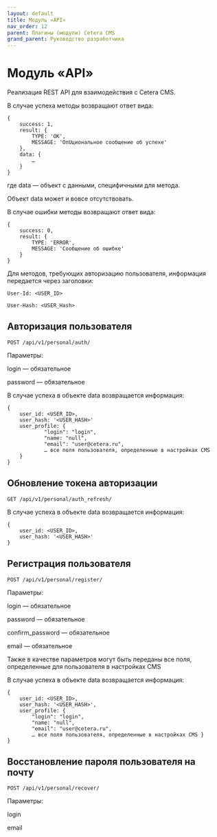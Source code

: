 ```yaml
---
layout: default
title: Модуль «API»
nav_order: 12
parent: Плагины (модули) Cetera CMS
grand_parent: Руководство разработчика
---
```


# Модуль «API»

Реализация REST API для взаимодействия с Cetera CMS.

В случае успеха методы возвращают ответ вида:

	{
	    success: 1,
	    result: {
	        TYPE: 'OK',
	        MESSAGE: 'ОпUциональное сообщение об успехе'
	    },
	    data: {
	        …
	    }
	}

где data — объект с данными, специфичными для метода.

Объект data может и вовсе отсутствовать.

В случае ошибки методы возвращают ответ вида:

	{
	    success: 0,
	    result: {
	        TYPE: 'ERROR',
	        MESSAGE: 'Сообщение об ошибке'
	    }
	}

Для методов, требующих авторизацию пользователя, информация передается через заголовки:

	User-Id: <USER_ID>

	User-Hash: <USER_Hash>

## Авторизация пользователя

	POST /api/v1/personal/auth/

Параметры:

login — обязательное

password — обязательное

В случае успеха в объекте data возвращается информация:

	{
	    user_id: <USER_ID>, 
	    user_hash: '<USER_HASH>' 
	    user_profile: {
				"login": "login",
				"name: "null",
				"email": "user@cetera.ru",
	            … все поля пользователя, определенные в настройках CMS
	    }
	}

## Обновление токена авторизации

	GET /api/v1/personal/auth_refresh/

В случае успеха в объекте data возвращается информация:

	{
	    user_id: <USER_ID>, 
	    user_hash: '<USER_HASH>'
	}
 

## Регистрация пользователя

	POST /api/v1/personal/register/

Параметры:

login — обязательное

password — обязательное

confirm_password — обязательное

email — обязательное

Также в качестве параметров могут быть переданы все поля, определенные для пользователя в настройках CMS

В случае успеха в объекте data возвращается информация:

	{
	    user_id: <USER_ID>, 
	    user_hash: '<USER_HASH>',
	    user_profile: { 
	        "login": "login", 
	        "name: "null", 
	        "email": "user@cetera.ru", 
	        … все поля пользователя, определенные в настройках CMS }
	}

## Восстановление пароля пользователя на почту

	POST /api/v1/personal/recover/

Параметры:

login

email